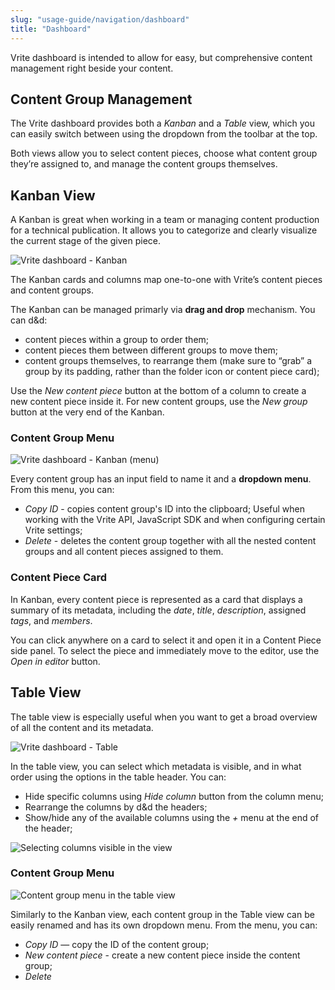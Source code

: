 ```yaml
---
slug: "usage-guide/navigation/dashboard"
title: "Dashboard"
---
```


Vrite dashboard is intended to allow for easy, but comprehensive content management right beside your content.

## Content Group Management

The Vrite dashboard provides both a _Kanban_ and a _Table_ view, which you can easily switch between using the dropdown from the toolbar at the top.

Both views allow you to select content pieces, choose what content group they’re assigned to, and manage the content groups themselves.

## Kanban View

A Kanban is great when working in a team or managing content production for a technical publication. It allows you to categorize and clearly visualize the current stage of the given piece.

![Vrite dashboard - Kanban](https://assets.vrite.io/65017ed7b0e627e259623b8a/MqLUXNpfwJaaWeylrBuM4.png)

The Kanban cards and columns map one-to-one with Vrite’s content pieces and content groups.

The Kanban can be managed primarly via **drag and drop** mechanism. You can d&d:

- content pieces within a group to order them;
- content pieces them between different groups to move them;
- content groups themselves, to rearrange them (make sure to “grab” a group by its padding, rather than the folder icon or content piece card);

Use the _New content piece_ button at the bottom of a column to create a new content piece inside it. For new content groups, use the _New group_ button at the very end of the Kanban.

### Content Group Menu

![Vrite dashboard - Kanban (menu)](https://assets.vrite.io/65017ed7b0e627e259623b8a/2O1sE-dr8dGxWX0tBGwj-.png)

Every content group has an input field to name it and a **dropdown menu**. From this menu, you can:

- _Copy ID_ - copies content group's ID into the clipboard; Useful when working with the Vrite API, JavaScript SDK and when configuring certain Vrite settings;
- _Delete_ - deletes the content group together with all the nested content groups and all content pieces assigned to them.

### Content Piece Card

In Kanban, every content piece is represented as a card that displays a summary of its metadata, including the _date_, _title_, _description_, assigned _tags_, and _members_.

You can click anywhere on a card to select it and open it in a Content Piece side panel. To select the piece and immediately move to the editor, use the _Open in editor_ button.

## Table View

The table view is especially useful when you want to get a broad overview of all the content and its metadata.

![Vrite dashboard - Table](https://assets.vrite.io/65017ed7b0e627e259623b8a/2E4zIqxVADGaLqF1ks_sy.png)

In the table view, you can select which metadata is visible, and in what order using the options in the table header. You can:

- Hide specific columns using _Hide column_ button from the column menu;
- Rearrange the columns by d&d the headers;
- Show/hide any of the available columns using the _+_ menu at the end of the header;

![Selecting columns visible in the view](https://assets.vrite.io/65017ed7b0e627e259623b8a/X4HfTMI95EzcElJP188BK.png)

### Content Group Menu

![Content group menu in the table view](https://assets.vrite.io/65017ed7b0e627e259623b8a/htx15N237JhLgqJnMrFV3.png)

Similarly to the Kanban view, each content group in the Table view can be easily renamed and has its own dropdown menu. From the menu, you can:

- _Copy ID_ — copy the ID of the content group;
- _New content piece_ - create a new content piece inside the content group;
- _Delete_
